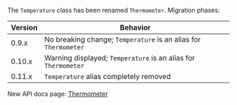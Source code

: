 The `Temperature` class has been renamed `Thermometer`. Migration phases: 


| Version | Behavior |
|---------|----------|
| 0.9.x   | No breaking change; `Temperature` is an alias for `Thermometer` |
| 0.10.x  | Warning displayed; `Temperature` is an alias for `Thermometer` |
| 0.11.x  | `Temperature` alias completely removed |


New API docs page: [Thermometer](https://github.com/rwaldron/johnny-five/wiki/Thermometer)